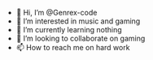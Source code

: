 - 👋 Hi, I’m @Genrex-code
- 👀 I’m interested in music and gaming
- 🌱 I’m currently learning nothing
- 💞️ I’m looking to collaborate on gaming 
- 📫 How to reach me on hard work 

<!---
Genrex-code/Genrex-code is a ✨ special ✨ repository because its `README.md` (this file) appears on your GitHub profile.
You can click the Preview link to take a look at your changes.
--->
